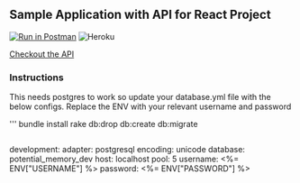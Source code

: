 ## Sample Application with API for React Project
[![Run in Postman](https://run.pstmn.io/button.svg)](https://app.getpostman.com/run-collection/0f88520f11a56a74769b)
![Heroku](https://heroku-badge.herokuapp.com/?app=heroku-badge) 

[Checkout the API](https://documenter.getpostman.com/view/2368014/potential-memory/77o4Lz4)

### Instructions

This needs postgres to work so update your database.yml file with the below configs. Replace the ENV with your relevant username and password

'''
bundle install
rake db:drop db:create db:migrate
```

```
development:
  adapter: postgresql
  encoding: unicode
  database: potential_memory_dev
  host: localhost
  pool: 5
  username: <%= ENV["USERNAME"] %>
  password: <%= ENV["PASSWORD"] %>
```
